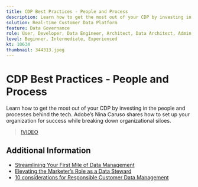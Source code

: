 ```yaml
---
title: CDP Best Practices - People and Process
description: Learn how to get the most out of your CDP by investing in the people and processes behind the tech. Adobe’s Nina Caruso shares how to set up your organization … (Descriptions should be between 60 and 160 characters)
solution: Real-time Customer Data Platform
feature: Data Governance
role: User, Developer, Data Engineer, Architect, Data Architect, Admin, Leader
level: Beginner, Intermediate, Experienced
kt: 10634
thumbnail: 344313.jpeg
---
```

# CDP Best Practices - People and Process

Learn how to get the most out of your CDP by investing in the people and processes behind the tech. Adobe’s Nina Caruso shares how to set up your organization for success while breaking down organizational siloes.

>[!VIDEO](https://video.tv.adobe.com/v/344313/?quality=12&learn=on)

## Additional Information

* [Streamlining Your First Mile of Data Management](first-mile.md)
* [Elevating the Marketer’s Role as a Data Steward](https://experienceleague.adobe.com/docs/platform-learn/tutorials/privacy/elevating-the-marketers-role-as-a-data-steward.html)
* [10 considerations for Responsible Customer Data Management](https://experienceleague.adobe.com/docs/platform-learn/tutorials/privacy/ten-considerations-for-responsible-customer-data-management.html)
